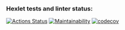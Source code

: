 ### Hexlet tests and linter status:
[![Actions Status](https://github.com/kismetd/python-project-51/workflows/hexlet-check/badge.svg)](https://github.com/kismetd/python-project-51/actions) [![Maintainability](https://api.codeclimate.com/v1/badges/3fddb3ecb7c169a9517f/maintainability)](https://codeclimate.com/github/kismetd/python-project-51/maintainability) [![codecov](https://codecov.io/gh/kismetd/python-project-51/branch/main/graph/badge.svg?token=J2N2AFRHN0)](https://codecov.io/gh/kismetd/python-project-51)